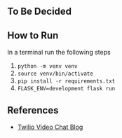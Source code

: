 
## To Be Decided


## How to Run

In a terminal run the following steps

1. `python -m venv venv`
2. `source venv/bin/activate`
3. `pip install -r requirements.txt`
4. `FLASK_ENV=development flask run`

## References
- [Twilio Video Chat Blog](https://www.twilio.com/blog/build-video-chat-application-python-javascript-twilio-programmable-video)